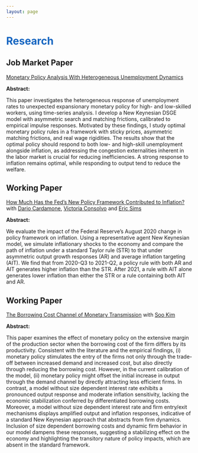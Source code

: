 ```yaml
---
layout: page
---
```

# <span style="color:#1565C0"> Research </span>

## Job Market Paper

[Monetary Policy Analysis With Heterogeneous Unemployment Dynamics](/uploads/research/heterogenous_unemployment.pdf) 

**Abstract:** 

This paper investigates the heterogeneous response of unemployment rates to unexpected expansionary monetary policy for high- and low-skilled workers, using time-series analysis. I develop a New Keynesian DSGE model with asymmetric search and matching frictions, calibrated to empirical impulse responses. Motivated by these findings, I study optimal monetary policy rules in a framework with sticky prices, asymmetric matching frictions, and real wage rigidities. The results show that the optimal policy should respond to both low- and high-skill unemployment alongside inflation, as addressing the congestion externalities inherent in the labor market is crucial for reducing inefficiencies. A strong response to inflation remains optimal, while responding to output tend to reduce the welfare.

## Working Paper

[How Much Has the Fed’s New Policy Framework Contributed to Inflation?](/uploads/research/AIT.pdf) with [Dario Cardamone](https://www.dariocardamone.com/), [Victoria Consolvo](https://economics.nd.edu/people/graduate-students/victoria-consolvo/) and [Eric Sims](https://sites.nd.edu/esims/)

**Abstract:** 

We evaluate the impact of the Federal Reserve’s August 2020 change in policy framework on inflation. Using a representative agent New Keynesian model, we simulate inflationary shocks to the economy and compare the path of inflation under a standard Taylor rule (STR) to that under asymmetric output growth responses (AR) and average inflation targeting (AIT). We find that from 2020-Q3 to 2021-Q2, a policy rule with both AR and AIT generates higher inflation than the STR. After 2021, a rule with AIT alone generates lower inflation than either the STR or a rule containing both AIT and AR.

## Working Paper

[The Borrowing Cost Channel of Monetary Transmission](/uploads/research/The_Borrowing_Cost_Channel_of_Monetary_Transmission.pdf) with [Soo Kim](https://economics.nd.edu/people/graduate-students/soo-kim/)

**Abstract:** 

This paper examines the effect of monetary policy on the extensive margin of the production sector when the borrowing cost of the firm differs by its productivity. Consistent with the literature and the empirical findings, (i) monetary policy stimulates the entry of the firms not only through the trade-off between increased demand and increased cost, but also directly through reducing the  borrowing cost. However, in the current calibration of the model, (ii) monetary policy might offset the initial increase in output through the demand channel by directly attracting less efficient firms. In contrast, a model without size dependent interest rate exhibits a pronounced output response and moderate inflation sensitivity, lacking the economic stabilization conferred by differentiated borrowing costs. Moreover, a model without size dependent interest rate and firm entry/exit mechanisms displays amplified output and inflation responses, indicative of a standard New Keynesian approach that abstracts from firm dynamics. Inclusion of size dependent borrowing costs and dynamic firm behavior in our model dampens these responses, suggesting a stabilizing effect on the economy and highlighting the transitory nature of policy impacts, which are absent in the standard framework.
